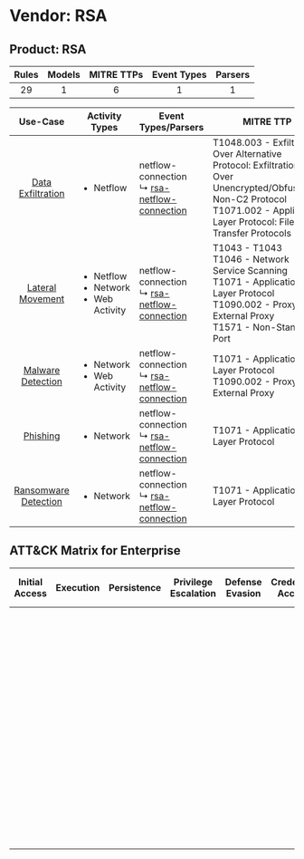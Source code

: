 Vendor: RSA
===========
Product: RSA
------------
| Rules | Models | MITRE TTPs | Event Types | Parsers |
|:-----:|:------:|:----------:|:-----------:|:-------:|
|  29   |   1    |     6      |      1      |    1    |

|                               Use-Case                               | Activity Types                                                 | Event Types/Parsers                                                                                     | MITRE TTP                                                                                                                                                                           | Content                                                                       |
|:--------------------------------------------------------------------:| -------------------------------------------------------------- | ------------------------------------------------------------------------------------------------------- | ----------------------------------------------------------------------------------------------------------------------------------------------------------------------------------- | ----------------------------------------------------------------------------- |
|    [Data Exfiltration](../../../UseCases/uc_data_exfiltration.md)    | <ul><li>Netflow</li></ul>                                      |  netflow-connection<br> ↳ [rsa-netflow-connection](Parsers/parserContent_rsa-netflow-connection.md)<br> | T1048.003 - Exfiltration Over Alternative Protocol: Exfiltration Over Unencrypted/Obfuscated Non-C2 Protocol<br>T1071.002 - Application Layer Protocol: File Transfer Protocols<br> | [<ul><li>1 Rules</li></ul>](Rules_Models/r_m_rsa_rsa_Data_Exfiltration.md)    |
|     [Lateral Movement](../../../UseCases/uc_lateral_movement.md)     | <ul><li>Netflow</li><li>Network</li><li>Web Activity</li></ul> |  netflow-connection<br> ↳ [rsa-netflow-connection](Parsers/parserContent_rsa-netflow-connection.md)<br> | T1043 - T1043<br>T1046 - Network Service Scanning<br>T1071 - Application Layer Protocol<br>T1090.002 - Proxy: External Proxy<br>T1571 - Non-Standard Port<br>                       | [<ul><li>25 Rules</li></ul>](Rules_Models/r_m_rsa_rsa_Lateral_Movement.md)    |
|    [Malware Detection](../../../UseCases/uc_malware_detection.md)    | <ul><li>Network</li><li>Web Activity</li></ul>                 |  netflow-connection<br> ↳ [rsa-netflow-connection](Parsers/parserContent_rsa-netflow-connection.md)<br> | T1071 - Application Layer Protocol<br>T1090.002 - Proxy: External Proxy<br>                                                                                                         | [<ul><li>13 Rules</li></ul>](Rules_Models/r_m_rsa_rsa_Malware_Detection.md)   |
|             [Phishing](../../../UseCases/uc_phishing.md)             | <ul><li>Network</li></ul>                                      |  netflow-connection<br> ↳ [rsa-netflow-connection](Parsers/parserContent_rsa-netflow-connection.md)<br> | T1071 - Application Layer Protocol<br>                                                                                                                                              | [<ul><li>1 Rules</li></ul>](Rules_Models/r_m_rsa_rsa_Phishing.md)             |
| [Ransomware Detection](../../../UseCases/uc_ransomware_detection.md) | <ul><li>Network</li></ul>                                      |  netflow-connection<br> ↳ [rsa-netflow-connection](Parsers/parserContent_rsa-netflow-connection.md)<br> | T1071 - Application Layer Protocol<br>                                                                                                                                              | [<ul><li>3 Rules</li></ul>](Rules_Models/r_m_rsa_rsa_Ransomware_Detection.md) |

ATT&CK Matrix for Enterprise
----------------------------
| Initial Access | Execution | Persistence | Privilege Escalation | Defense Evasion | Credential Access | Discovery                                                                     | Lateral Movement | Collection | Command and Control                                                                                                                                                                                                                                                                                                                                                                                       | Exfiltration                                                                                                                                                                                                                                         | Impact |
| -------------- | --------- | ----------- | -------------------- | --------------- | ----------------- | ----------------------------------------------------------------------------- | ---------------- | ---------- | --------------------------------------------------------------------------------------------------------------------------------------------------------------------------------------------------------------------------------------------------------------------------------------------------------------------------------------------------------------------------------------------------------- | ---------------------------------------------------------------------------------------------------------------------------------------------------------------------------------------------------------------------------------------------------- | ------ |
|                |           |             |                      |                 |                   | [Network Service Scanning](https://attack.mitre.org/techniques/T1046)<br><br> |                  |            | [Non-Standard Port](https://attack.mitre.org/techniques/T1571)<br><br>[Application Layer Protocol: File Transfer Protocols](https://attack.mitre.org/techniques/T1071/002)<br><br>[Proxy: External Proxy](https://attack.mitre.org/techniques/T1090/002)<br><br>[Application Layer Protocol](https://attack.mitre.org/techniques/T1071)<br><br>[Proxy](https://attack.mitre.org/techniques/T1090)<br><br> | [Exfiltration Over Alternative Protocol](https://attack.mitre.org/techniques/T1048)<br><br>[Exfiltration Over Alternative Protocol: Exfiltration Over Unencrypted/Obfuscated Non-C2 Protocol](https://attack.mitre.org/techniques/T1048/003)<br><br> |        |